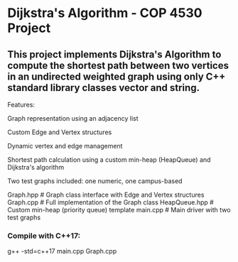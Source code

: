 # Dijkstra's Algorithm - COP 4530 Project

## This project implements Dijkstra's Algorithm to compute the shortest path between two vertices in an undirected weighted graph using only C++ standard library classes vector and string.

Features:

Graph representation using an adjacency list

Custom Edge and Vertex structures

Dynamic vertex and edge management

Shortest path calculation using a custom min-heap (HeapQueue) and Dijkstra's algorithm

Two test graphs included: one numeric, one campus-based


Graph.hpp          # Graph class interface with Edge and Vertex structures
Graph.cpp          # Full implementation of the Graph class
HeapQueue.hpp      # Custom min-heap (priority queue) template
main.cpp           # Main driver with two test graphs

### Compile with C++17:
g++ -std=c++17 main.cpp Graph.cpp
